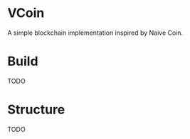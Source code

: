 # VCoin
A simple blockchain implementation inspired by Naive Coin. 

# Build
TODO

# Structure
TODO

